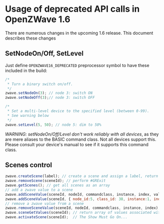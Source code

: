# Usage of deprecated API calls in OpenZWave 1.6

There are numerous changes in the upcoming 1.6 release. This document describes these changes

## SetNodeOn/Off, SetLevel

Just define `OPENZWAVE16_DEPRECATED` preprocessor symbol to have these included in the build:

```js
/*
 * Turn a binary switch on/off.
 */
zwave.setNodeOn(3); // node 3: switch ON
zwave.setNodeOff(3);// node 3: switch OFF

/*
 * Set a multi-level device to the specified level (between 0-99).
 * See warning below
 */
zwave.setLevel(5, 50); // node 5: dim to 50%
```

*WARNING: setNodeOn/Off/Level _don't work reliably with all devices_*, as they are
mere aliases to the BASIC command class. Not all devices support this. Please
consult your device's manual to see if it supports this command class.

## Scenes control

```js
zwave.createScene(label); // create a scene and assign a label, return its numeric id.
zwave.removeScene(sceneId); // perform #GRExit
zwave.getScenes(); // get all scenes as an array
// add a zwave value to a scene
zwave.addSceneValue(sceneId, nodeId, commandclass, instance, index, value);
zwave.addSceneValue(sceneId, { node_id:5, class_id: 38, instance:1, index:0}, 50); // Seconds arg can be a valueID object (emitted by ValueAdded event):
// remove a zwave value from a scene
zwave.removeSceneValue(sceneId, nodeId, commandclass, instance, index);
zwave.sceneGetValues(sceneId); // return array of values associated with this scene
zwave.activateScene(sceneId);  // The Show Must Go On...
```
